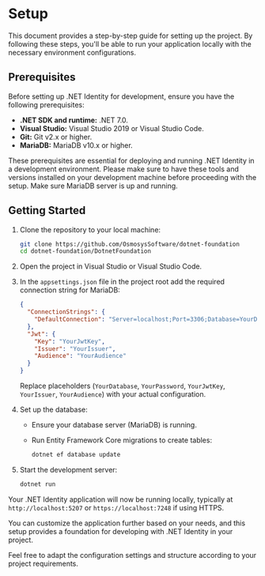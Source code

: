 # Setup

This document provides a step-by-step guide for setting up the project. By following these steps, you'll be able to run your application locally with the necessary environment configurations.

## Prerequisites

Before setting up .NET Identity for development, ensure you have the following prerequisites:

- **.NET SDK and runtime:** .NET 7.0.
- **Visual Studio:** Visual Studio 2019 or Visual Studio Code.
- **Git:** Git v2.x or higher.
- **MariaDB:** MariaDB v10.x or higher.

These prerequisites are essential for deploying and running .NET Identity in a development environment.
Please make sure to have these tools and versions installed on your development machine before proceeding with the setup.
Make sure MariaDB server is up and running.

## Getting Started

1. Clone the repository to your local machine:

   ```sh
   git clone https://github.com/OsmosysSoftware/dotnet-foundation
   cd dotnet-foundation/DotnetFoundation
   ```

2. Open the project in Visual Studio or Visual Studio Code.

3. In the `appsettings.json` file in the project root add the required connection string for MariaDB:

   ```json
   {
     "ConnectionStrings": {
       "DefaultConnection": "Server=localhost;Port=3306;Database=YourDatabase;User=root;Password=YourPassword;"
     },
     "Jwt": {
       "Key": "YourJwtKey",
       "Issuer": "YourIssuer",
       "Audience": "YourAudience"
     }
   }
   ```

   Replace placeholders (`YourDatabase`, `YourPassword`, `YourJwtKey`, `YourIssuer`, `YourAudience`) with your actual configuration.

4. Set up the database:

   - Ensure your database server (MariaDB) is running.
   - Run Entity Framework Core migrations to create tables:

     ```sh
     dotnet ef database update
     ```

5. Start the development server:

   ```sh
   dotnet run
   ```

Your .NET Identity application will now be running locally, typically at `http://localhost:5207` or `https://localhost:7248` if using HTTPS.

You can customize the application further based on your needs, and this setup provides a foundation for developing with .NET Identity in your project.

Feel free to adapt the configuration settings and structure according to your project requirements.
